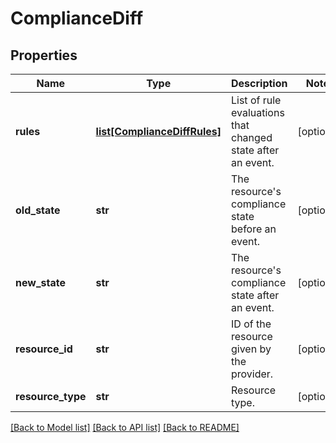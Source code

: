 # ComplianceDiff

## Properties
Name | Type | Description | Notes
------------ | ------------- | ------------- | -------------
**rules** | [**list[ComplianceDiffRules]**](ComplianceDiffRules.md) | List of rule evaluations that changed state after an event. | [optional] 
**old_state** | **str** | The resource&#39;s compliance state before an event. | [optional] 
**new_state** | **str** | The resource&#39;s compliance state after an event. | [optional] 
**resource_id** | **str** | ID of the resource given by the provider. | [optional] 
**resource_type** | **str** | Resource type. | [optional] 

[[Back to Model list]](../README.md#documentation-for-models) [[Back to API list]](../README.md#documentation-for-api-endpoints) [[Back to README]](../README.md)


